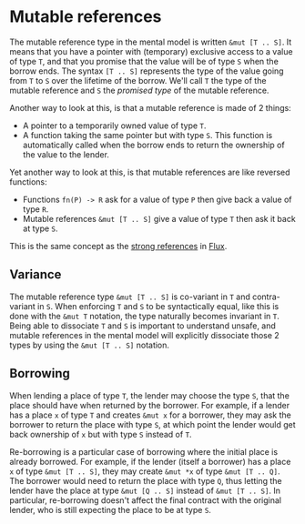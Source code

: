 # Mutable references

The mutable reference type in the mental model is written `&mut [T .. S]`. It means that you have a
pointer with (temporary) exclusive access to a value of type `T`, and that you promise that the
value will be of type `S` when the borrow ends. The syntax `[T .. S]` represents the type of the
value going from `T` to `S` over the lifetime of the borrow. We'll call `T` the type of the mutable
reference and `S` the _promised type_ of the mutable reference.

Another way to look at this, is that a mutable reference is made of 2 things:
- A pointer to a temporarily owned value of type `T`.
- A function taking the same pointer but with type `S`. This function is automatically called when
  the borrow ends to return the ownership of the value to the lender.

Yet another way to look at this, is that mutable references are like reversed functions:
- Functions `fn(P) -> R` ask for a value of type `P` then give back a value of type `R`.
- Mutable references `&mut [T .. S]` give a value of type `T` then ask it back at type `S`.

This is the same concept as the [strong
references](https://flux-rs.github.io/flux/blog/02-ownership.html#borrowing-strong-references) in
[Flux](https://github.com/flux-rs/flux).

## Variance

The mutable reference type `&mut [T .. S]` is co-variant in `T` and contra-variant in `S`. When
enforcing `T` and `S` to be syntactically equal, like this is done with the `&mut T` notation, the
type naturally becomes invariant in `T`. Being able to dissociate `T` and `S` is important to
understand unsafe, and mutable references in the mental model will explicitly dissociate those 2
types by using the `&mut [T .. S]` notation.

## Borrowing

When lending a place of type `T`, the lender may choose the type `S`, that the place should have
when returned by the borrower. For example, if a lender has a place `x` of type `T` and creates
`&mut x` for a borrower, they may ask the borrower to return the place with type `S`, at which point
the lender would get back ownership of `x` but with type `S` instead of `T`.

Re-borrowing is a particular case of borrowing where the initial place is already borrowed. For
example, if the lender (itself a borrower) has a place `x` of type `&mut [T .. S]`, they may create
`&mut *x` of type `&mut [T .. Q]`. The borrower would need to return the place with type `Q`, thus
letting the lender have the place at type `&mut [Q .. S]` instead of `&mut [T .. S]`. In particular,
re-borrowing doesn't affect the final contract with the original lender, who is still expecting the
place to be at type `S`.
